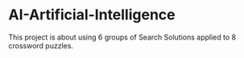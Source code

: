 # AI-Artificial-Intelligence
This project is about using 6 groups of Search Solutions applied to 8 crossword puzzles.
